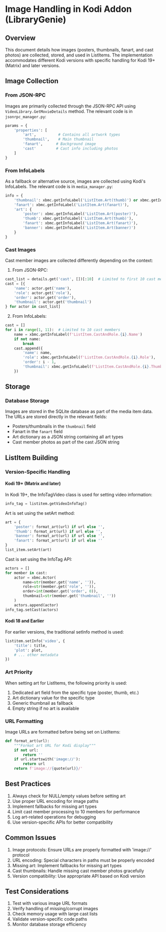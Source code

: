 
# Image Handling in Kodi Addon (LibraryGenie)

## Overview
This document details how images (posters, thumbnails, fanart, and cast photos) are collected, stored, and used in ListItems. The implementation accommodates different Kodi versions with specific handling for Kodi 19+ (Matrix) and later versions.

## Image Collection

### From JSON-RPC
Images are primarily collected through the JSON-RPC API using `VideoLibrary.GetMovieDetails` method. The relevant code is in `jsonrpc_manager.py`:

```python
params = {
    'properties': [
        'art',          # Contains all artwork types
        'thumbnail',    # Main thumbnail
        'fanart',      # Background image
        'cast'         # Cast info including photos
    ]
}
```

### From InfoLabels
As a fallback or alternative source, images are collected using Kodi's InfoLabels. The relevant code is in `media_manager.py`:

```python
info = {
    'thumbnail': xbmc.getInfoLabel('ListItem.Art(thumb)') or xbmc.getInfoLabel('ListItem.Art(poster)'),
    'fanart': xbmc.getInfoLabel('ListItem.Art(fanart)'),
    'art': {
        'poster': xbmc.getInfoLabel('ListItem.Art(poster)'),
        'thumb': xbmc.getInfoLabel('ListItem.Art(thumb)'),
        'fanart': xbmc.getInfoLabel('ListItem.Art(fanart)'),
        'banner': xbmc.getInfoLabel('ListItem.Art(banner)')
    }
}
```

### Cast Images
Cast member images are collected differently depending on the context:

1. From JSON-RPC:
```python
cast_list = details.get('cast', [])[:10]  # Limited to first 10 cast members
cast = [{
    'name': actor.get('name'),
    'role': actor.get('role'),
    'order': actor.get('order'),
    'thumbnail': actor.get('thumbnail')
} for actor in cast_list]
```

2. From InfoLabels:
```python
cast = []
for i in range(1, 11):  # Limited to 10 cast members
    name = xbmc.getInfoLabel(f'ListItem.CastAndRole.{i}.Name')
    if not name:
        break
    cast.append({
        'name': name,
        'role': xbmc.getInfoLabel(f'ListItem.CastAndRole.{i}.Role'),
        'order': i - 1,
        'thumbnail': xbmc.getInfoLabel(f'ListItem.CastAndRole.{i}.Thumb')
    })
```

## Storage

### Database Storage
Images are stored in the SQLite database as part of the media item data. The URLs are stored directly in the relevant fields:

- Posters/thumbnails in the `thumbnail` field
- Fanart in the `fanart` field
- Art dictionary as a JSON string containing all art types
- Cast member photos as part of the cast JSON string

## ListItem Building

### Version-Specific Handling

#### Kodi 19+ (Matrix and later)
In Kodi 19+, the InfoTagVideo class is used for setting video information:

```python
info_tag = listitem.getVideoInfoTag()
```

Art is set using the setArt method:
```python
art = {
    'poster': format_art(url) if url else '',
    'thumb': format_art(url) if url else '',
    'banner': format_art(url) if url else '',
    'fanart': format_art(url) if url else ''
}
list_item.setArt(art)
```

Cast is set using the InfoTag API:
```python
actors = []
for member in cast:
    actor = xbmc.Actor(
        name=str(member.get('name', '')),
        role=str(member.get('role', '')),
        order=int(member.get('order', 0)),
        thumbnail=str(member.get('thumbnail', ''))
    )
    actors.append(actor)
info_tag.setCast(actors)
```

#### Kodi 18 and Earlier
For earlier versions, the traditional setInfo method is used:

```python
listitem.setInfo('video', {
    'title': title,
    'plot': plot,
    # ... other metadata
})
```

### Art Priority
When setting art for ListItems, the following priority is used:

1. Dedicated art field from the specific type (poster, thumb, etc.)
2. Art dictionary value for the specific type
3. Generic thumbnail as fallback
4. Empty string if no art is available

### URL Formatting
Image URLs are formatted before being set on ListItems:

```python
def format_art(url):
    """Format art URL for Kodi display"""
    if not url:
        return ''
    if url.startswith('image://'):
        return url
    return f'image://{quote(url)}/'
```

## Best Practices

1. Always check for NULL/empty values before setting art
2. Use proper URL encoding for image paths
3. Implement fallbacks for missing art types
4. Limit cast member processing to 10 members for performance
5. Log art-related operations for debugging
6. Use version-specific APIs for better compatibility

## Common Issues

1. Image protocols: Ensure URLs are properly formatted with 'image://' protocol
2. URL encoding: Special characters in paths must be properly encoded
3. Missing art: Implement fallbacks for missing art types
4. Cast thumbnails: Handle missing cast member photos gracefully
5. Version compatibility: Use appropriate API based on Kodi version

## Test Considerations

1. Test with various image URL formats
2. Verify handling of missing/corrupt images
3. Check memory usage with large cast lists
4. Validate version-specific code paths
5. Monitor database storage efficiency
